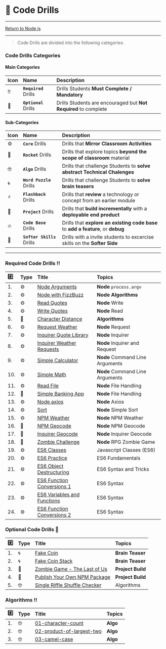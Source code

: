 # :dart: Code Drills

<hr> 

[Return to Node.js](../../../README.md#nodejs)

<hr>

> Code Drills are divided into the following categories: 

### Code Drills Categories

#### **Main Categories**

| Icon | Name | Description |
|:--|:--|:--|
| :bangbang:  | **`Required`** Drills  | Drills Students **Must Complete / Mandatory** |
| :diamond_shape_with_a_dot_inside:  | **`Optional`** Drills  | Drills Students are encouraged but **Not Required** to complete |

#### **Sub-Categories**

| Icon | Name | Description |
|:--|:--|:--|
| :gear:  | **`Core`** Drills  | Drills that **Mirror Classroom Activities**|
| :rocket:  | **`Rocket`** Drills  | Drills that explore topics **beyond the scope of classroom** material  |
| :nerd_face: | **`Algo`** Drills  | Drills that challenge Students to **solve abstract Technical Chalenges** |
| :cyclone: | **`Word Puzzle`** Drills  | Drills that challenge Students to **solve brain teasers**  |
|  :zap: | **`Flashback`** Drills  | Drills that **review** a technology or concept from an earlier module  |
| :triangular_flag_on_post: | **`Project`** Drills  | Drills that **build incrementally** with a **deployable end product** |
| :fire:  | **`Code Base`** Drills  | Drills that **explore an existing code base** to **add a feature**, or **debug** |
| :radio_button: | **`Softer Skills`** Drills  | Drills with a invite students to excercise skills on the **Softer Side** |

<hr> 

### Required Code Drills :bangbang:
| :hash: | Type | Title | Topics|
| :-- | :-- | :-- |:-- |
| 1. | :gear: | [Node Arguments](./00-required-code-drills/01-core-node-arguments) | **Node** `process.argv`
| 2. | :gear: | [Node with FizzBuzz](./00-required-code-drills/02-core-node-fizzbuzz) | **Node Algorithms**
| 3. | :gear: | [Read Quotes](./00-required-code-drills/03-core-node-quotes) | **Node** Write
| 4. | :gear: | [Write Quotes](./00-required-code-drills/04-core-node-fs-quotes) | **Node** Read
| 5. | :rocket: | [Character Distance](./00-required-code-drills/05-rock-character-distance) | **Algorithms**
| 6. | :gear: | [Request Weather](./00-required-code-drills/06-core-node-request) | **Node** Request
| 7. | :gear: | [Inquirer Quote Library](./00-required-code-drills/07-core-node-inquirer) | **Node** Inquirer
| 8. | :gear: | [Inquirer Weather Requests](./00-required-code-drills/08-core-node-inquirer-and-request) | **Node** Inquirer and Request
| 9. | :gear: | [Simple Calculator](./00-required-code-drills/09-Calculator) | **Node** Command Line Arguments
| 10. | :gear: | [Simple Math](./00-required-code-drills/10-Multiples) | **Node** Command Line Arguments
| 11. | :gear: | [Read File](./00-required-code-drills/11-BestThingsEver) | **Node** File Handling
| 12. | :rocket: | [Simple Banking App](./00-required-code-drills/12-BankJS) | **Node** File Handling
| 13. | :gear: | [Node axios](./00-required-code-drills/13-OMDB_Axios_Students) | **Node** Axios
| 14. | :gear: | [Sort](./00-required-code-drills/14-CommandSort) | **Node** Simple Sort
| 15. | :gear: | [NPM Weather](./00-required-code-drills/15-WeatherNPM) | **Node** NPM Weather
| 16. | :rocket: | [NPM Geocode](./00-required-code-drills/16-GeocodeNPM) | **Node** NPM Geocode
| 17. | :rocket: | [Inquirer Geocode](./00-required-code-drills/17-Inquirer_Geocode) | **Node** Inquirer Geocode
| 18. | :rocket: | [Zombie Challenge](./00-required-code-drills/18-ZombieChallenge) | **Node** RPG Zombie Game
| 19. | :gear: | [ES6 Classes](./00-required-code-drills/19-core-js-classes) | Javascript Classes (ES6) |
| 20. | :gear: | [ES6 Practice](./00-required-code-drills/20-core-es6-practice) | ES6 Fundamentals
| 21. | :gear: | [ES6 Object Destructuring](./00-required-code-drills/21-core-object-destructuring) | ES6 Syntax and Tricks
| 22. | :gear: | [ES6 Function Conversions 1](./00-required-code-drills/22-core-es6-conversion-1) | ES6 Syntax |
| 23. | :gear: | [ES6 Variables and Functions](./00-required-code-drills/23-core-es6-variables-and-functions) |  ES6 Syntax |
| 24. | :gear: | [ES6 Function Conversions 2](./00-required-code-drills/24-core-es6-conversion-2) | ES6 Syntax |

### Optional Code Drills :diamond_shape_with_a_dot_inside:
| :hash: | Type | Title | Topics|
| :-- | :-- | :-- |:-- |
| 1. | :cyclone: | [Fake Coin](./01-optional-code-drills/01-brain-fake-coin/README.md) | **Brain Teaser**
| 2. | :cyclone: | [Fake Coin Stack](./01-optional-code-drills/02-brain-fake-coin-stack/README.md) | **Brain Teaser**
| 3. | :triangular_flag_on_post: | [Zombie Game - The Last of Us](./01-optional-code-drills/03-proj-zombie-game/README.md) | **Project Build**
| 4. | :triangular_flag_on_post: | [Publish Your Own NPM Package](./01-optional-code-drills/04-npm-publish-drills/README.md) | **Project Build**
| 5. | :nerd_face: | [Single Riffle Shuffle Checker](./01-optional-code-drills/05-algo-single-riffle-shuffle) | Algorithms |


### Algorithms :bangbang:
| :hash: | Type | Title | Topics|
| :-- | :-- | :-- |:-- |
| 1. | :nerd_face: | [01-character-count](./02-Algorithms/01-character-count/README.md) | **Algo**
| 2. | :nerd_face: | [02-product-of-largest-two](./02-Algorithms/02-product-of-largest-two/README.md) | **Algo**
| 3. | :nerd_face: | [03-camel-case](./02-Algorithms/03-camel-case/README.md) | **Algo**
